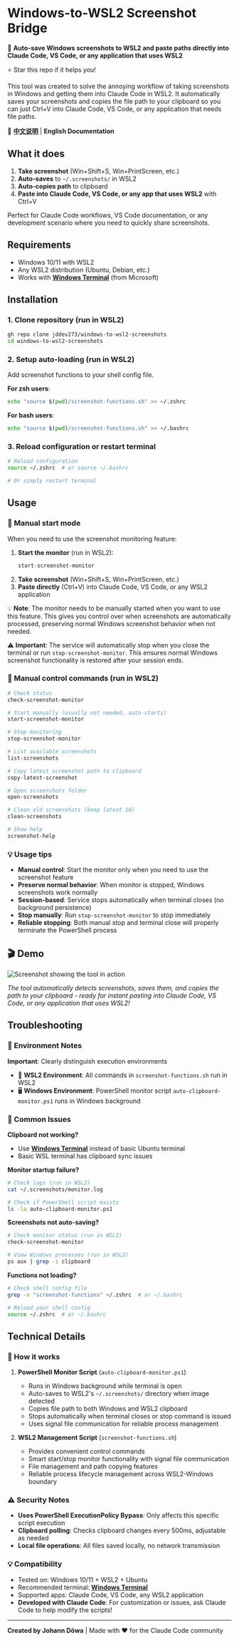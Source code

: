 # Windows-to-WSL2 Screenshot Bridge

🚀 **Auto-save Windows screenshots to WSL2 and paste paths directly into Claude Code, VS Code, or any application that uses WSL2**

⭐ Star this repo if it helps you!

This tool was created to solve the annoying workflow of taking screenshots in Windows and getting them into Claude Code in WSL2. It automatically saves your screenshots and copies the file path to your clipboard so you can just Ctrl+V into Claude Code, VS Code, or any application that needs file paths.

📖 **[中文说明](README-zh.md)** | **English Documentation**

## What it does

1. **Take screenshot** (Win+Shift+S, Win+PrintScreen, etc.)
2. **Auto-saves** to `~/.screenshots/` in WSL2  
3. **Auto-copies path** to clipboard
4. **Paste into Claude Code, VS Code, or any app that uses WSL2** with Ctrl+V

Perfect for Claude Code workflows, VS Code documentation, or any development scenario where you need to quickly share screenshots.

## Requirements

- Windows 10/11 with WSL2
- Any WSL2 distribution (Ubuntu, Debian, etc.)
- Works with **[Windows Terminal](https://apps.microsoft.com/detail/9n0dx20hk701)** (from Microsoft)

## Installation

### 1. Clone repository (run in WSL2)

```bash
gh repo clone jddev273/windows-to-wsl2-screenshots
cd windows-to-wsl2-screenshots
```

### 2. Setup auto-loading (run in WSL2)

Add screenshot functions to your shell config file.

**For zsh users**:
```bash
echo "source $(pwd)/screenshot-functions.sh" >> ~/.zshrc
```

**For bash users**:
```bash
echo "source $(pwd)/screenshot-functions.sh" >> ~/.bashrc
```

### 3. Reload configuration or restart terminal

```bash
# Reload configuration
source ~/.zshrc  # or source ~/.bashrc

# Or simply restart terminal
```

## Usage

### 🚀 Manual start mode

When you need to use the screenshot monitoring feature:

1. **Start the monitor** (run in WSL2):
   ```bash
   start-screenshot-monitor
   ```
2. **Take screenshot** (Win+Shift+S, Win+PrintScreen, etc.)
3. **Paste directly** (Ctrl+V) into Claude Code, VS Code, or any WSL2 application

💡 **Note**: The monitor needs to be manually started when you want to use this feature. This gives you control over when screenshots are automatically processed, preserving normal Windows screenshot behavior when not needed.

⚠️ **Important**: The service will automatically stop when you close the terminal or run `stop-screenshot-monitor`. This ensures normal Windows screenshot functionality is restored after your session ends.

### 🔧 Manual control commands (run in WSL2)

```bash
# Check status
check-screenshot-monitor

# Start manually (usually not needed, auto-starts)
start-screenshot-monitor

# Stop monitoring
stop-screenshot-monitor

# List available screenshots
list-screenshots

# Copy latest screenshot path to clipboard
copy-latest-screenshot

# Open screenshots folder
open-screenshots

# Clean old screenshots (keep latest 10)
clean-screenshots

# Show help
screenshot-help
```

### 💡 Usage tips

- **Manual control**: Start the monitor only when you need to use the screenshot feature
- **Preserve normal behavior**: When monitor is stopped, Windows screenshots work normally  
- **Session-based**: Service stops automatically when terminal closes (no background persistence)
- **Stop manually**: Run `stop-screenshot-monitor` to stop immediately
- **Reliable stopping**: Both manual stop and terminal close will properly terminate the PowerShell process

## 🎬 Demo

![Screenshot showing the tool in action](demo-screenshot.png)

*The tool automatically detects screenshots, saves them, and copies the path to your clipboard - ready for instant pasting into Claude Code, VS Code, or any application that uses WSL2!*

## Troubleshooting

### 🔧 Environment Notes

**Important**: Clearly distinguish execution environments
- 📁 **WSL2 Environment**: All commands in `screenshot-functions.sh` run in WSL2
- 🖥️ **Windows Environment**: PowerShell monitor script `auto-clipboard-monitor.ps1` runs in Windows background

### 🚨 Common Issues

**Clipboard not working?**
- Use **[Windows Terminal](https://apps.microsoft.com/detail/9n0dx20hk701)** instead of basic Ubuntu terminal
- Basic WSL terminal has clipboard sync issues

**Monitor startup failure?**
```bash
# Check logs (run in WSL2)
cat ~/.screenshots/monitor.log

# Check if PowerShell script exists
ls -la auto-clipboard-monitor.ps1
```

**Screenshots not auto-saving?**
```bash
# Check monitor status (run in WSL2)
check-screenshot-monitor

# View Windows processes (run in WSL2)
ps aux | grep -i clipboard
```

**Functions not loading?**
```bash
# Check shell config file
grep -n "screenshot-functions" ~/.zshrc  # or ~/.bashrc

# Reload your shell config
source ~/.zshrc  # or ~/.bashrc
```

## Technical Details

### 🔧 How it works

1. **PowerShell Monitor Script** (`auto-clipboard-monitor.ps1`)
   - Runs in Windows background while terminal is open
   - Auto-saves to WSL2's `~/.screenshots/` directory when image detected
   - Copies file path to both Windows and WSL2 clipboard
   - Stops automatically when terminal closes or stop command is issued
   - Uses signal file communication for reliable process management

2. **WSL2 Management Script** (`screenshot-functions.sh`)
   - Provides convenient control commands
   - Smart start/stop monitor functionality with signal file communication
   - File management and path copying features
   - Reliable process lifecycle management across WSL2-Windows boundary

### ⚠️ Security Notes

- **Uses PowerShell ExecutionPolicy Bypass**: Only affects this specific script execution
- **Clipboard polling**: Checks clipboard changes every 500ms, adjustable as needed
- **Local file operations**: All files saved locally, no network transmission

### 💡 Compatibility

- Tested on: Windows 10/11 + WSL2 + Ubuntu
- Recommended terminal: **[Windows Terminal](https://apps.microsoft.com/detail/9n0dx20hk701)**
- Supported apps: Claude Code, VS Code, any WSL2 application
- **Developed with Claude Code**: For customization or issues, ask Claude Code to help modify the scripts!


---

**Created by Johann Döwa** | Made with ❤️ for the Claude Code community
